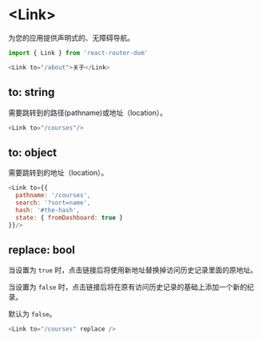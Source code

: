 # &lt;Link>

为您的应用提供声明式的、无障碍导航。

```js
import { Link } from 'react-router-dom'

<Link to="/about">关于</Link>
```

## to: string

需要跳转到的路径(pathname)或地址（location）。

```js
<Link to="/courses"/>
```

## to: object

需要跳转到的地址（location）。

```js
<Link to={{
  pathname: '/courses',
  search: '?sort=name',
  hash: '#the-hash',
  state: { fromDashboard: true }
}}/>
```

## replace: bool

当设置为 `true` 时，点击链接后将使用新地址替换掉访问历史记录里面的原地址。

当设置为 `false` 时，点击链接后将在原有访问历史记录的基础上添加一个新的纪录。

默认为 `false`。

```js
<Link to="/courses" replace />
```
